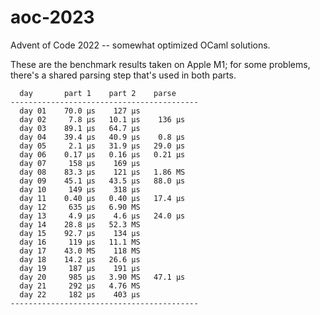 # aoc-2023

Advent of Code 2022 -- somewhat optimized OCaml solutions.

These are the benchmark results taken on Apple M1; for some problems, there's a shared parsing
step that's used in both parts.

```
  day       part 1    part 2    parse
------------------------------------------
  day 01    70.0 μs    127 μs
  day 02     7.8 μs   10.1 μs    136 μs
  day 03    89.1 μs   64.7 μs
  day 04    39.4 μs   40.9 μs    0.8 μs
  day 05     2.1 μs   31.9 μs   29.0 μs
  day 06    0.17 μs   0.16 μs   0.21 μs
  day 07     158 μs    169 μs
  day 08    83.3 μs    121 μs   1.86 MS
  day 09    45.1 μs   43.5 μs   88.0 μs
  day 10     149 μs    318 μs
  day 11    0.40 μs   0.40 μs   17.4 μs
  day 12     635 μs   6.90 MS
  day 13     4.9 μs    4.6 μs   24.0 μs
  day 14    28.8 μs   52.3 MS
  day 15    92.7 μs    134 μs
  day 16     119 μs   11.1 MS
  day 17    43.0 MS    118 MS
  day 18    14.2 μs   26.6 μs
  day 19     187 μs    191 μs
  day 20     985 μs   3.90 MS   47.1 μs
  day 21     292 μs   4.76 MS
  day 22     182 μs    403 μs
------------------------------------------
```
